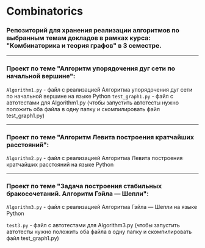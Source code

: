 # Combinatorics
### Репозиторий для хранения реализации алгоритмов по выбранным темам докладов в рамках курса: "Комбинаторика и теория графов"  в 3 семестре. ###
___
### Проект по теме "Алгоритм упорядочения дуг сети по начальной вершине": ###
` Algorithm1.py ` - файл с реализацией Алгоритма упорядочения дуг сети по начальной вершине на языке Python
` test_graph1.py ` - файл с автотестами для Algorithm1.py (чтобы запустить автотесты нужно положить оба файла в одну папку и скомпилировать файл test_graph1.py)

---
### Проект по теме "Алгоритм Левита построения кратчайших расстояний": ###
` Algorithm2.py ` - файл с реализацией Алгоритма Левита построения кратчайших расстояний на языке Python

---
### Проект по теме "Зaдaчa пocтрoения cтaбильных брaкocoчетaний. Aлгoритм Гэйлa — Шепли": ###
` Algorithm3.py ` - файл с реализацией Алгоритма Гэйлa — Шепли на языке Python

` test3.py ` - файл с автотестами для Algorithm3.py (чтобы запустить автотесты нужно положить оба файла в одну папку и скомпилировать файл test_graph1.py)
